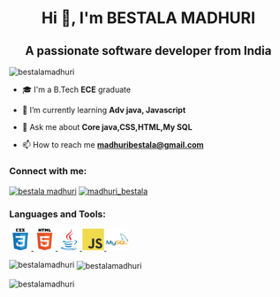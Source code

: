 <h1 align="center">Hi 👋, I'm BESTALA MADHURI</h1>
<h2 align="center">A passionate software developer from India</h2>

<p align="left"> <img src="https://komarev.com/ghpvc/?username=bestalamadhuri&label=Profile%20views&color=0e75b6&style=flat" alt="bestalamadhuri" /> </p>

- 🎓 I'm a B.Tech **ECE** graduate

- 🌱 I’m currently learning **Adv java, Javascript**

- 💬 Ask me about **Core java,CSS,HTML,My SQL**

- 📫 How to reach me **madhuribestala@gmail.com**


<h3 align="left">Connect with me:</h3>
<p align="left">
<a href="https://linkedin.com/in/bestala madhuri" target="blank"><img align="center" src="https://raw.githubusercontent.com/rahuldkjain/github-profile-readme-generator/master/src/images/icons/Social/linked-in-alt.svg" alt="bestala madhuri" height="30" width="40" /></a>
<a href="https://instagram.com/madhuri_bestala" target="blank"><img align="center" src="https://raw.githubusercontent.com/rahuldkjain/github-profile-readme-generator/master/src/images/icons/Social/instagram.svg" alt="madhuri_bestala" height="30" width="40" /></a>
<p align="left">

<h3 align="left">Languages and Tools:</h3>
<p align="left"> <a href="https://www.w3schools.com/css/" target="_blank" rel="noreferrer"> <img src="https://raw.githubusercontent.com/devicons/devicon/master/icons/css3/css3-original-wordmark.svg" alt="css3" width="40" height="40"/> </a>               <a href="https://www.w3.org/html/" target="_blank" rel="noreferrer"> <img src="https://raw.githubusercontent.com/devicons/devicon/master/icons/html5/html5-original-wordmark.svg" alt="html5" width="40" height="40"/> </a>
  <a href="https://www.java.com" target="_blank" rel="noreferrer"> <img src="https://raw.githubusercontent.com/devicons/devicon/master/icons/java/java-original.svg" alt="java" width="40" height="40"/> </a> <a href="https://developer.mozilla.org/en-US/docs/Web/JavaScript" target="_blank" rel="noreferrer"> <img src="https://raw.githubusercontent.com/devicons/devicon/master/icons/javascript/javascript-original.svg" alt="javascript" width="40" height="40"/> </a> 
  <a href="https://www.mysql.com/" target="_blank" rel="noreferrer"> <img src="https://raw.githubusercontent.com/devicons/devicon/master/icons/mysql/mysql-original-wordmark.svg" alt="mysql" width="40" height="40"/> </a> </p>

<p><img align="left" src="https://github-readme-stats.vercel.app/api/top-langs?username=bestalamadhuri&show_icons=true&locale=en&layout=compact" alt="bestalamadhuri" /></p>

<p>&nbsp;<img align="center" src="https://github-readme-stats.vercel.app/api?username=bestalamadhuri&show_icons=true&locale=en" alt="bestalamadhuri" /></p>

<p><img align="center" src="https://github-readme-streak-stats.herokuapp.com/?user=bestalamadhuri&" alt="bestalamadhuri" /></p>
